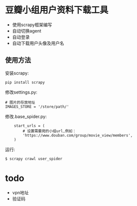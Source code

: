 # 豆瓣小组用户资料下载工具
- 使用scrapy框架编写
- 自动切换agent
- 自动登录
- 自动下载用户头像及用户名

## 使用方法
安装scrapy:
```
pip install scrapy
```

修改settings.py:
```
# 图片的存放地址
IMAGES_STORE = '/store/path/'
```

修改.base_spider.py:
```
    start_urls = (
        # 设置需要爬的小组url,例如：
        'https://www.douban.com/group/movie_view/members',
    )
```


运行:
```
$ scrapy crawl user_spider
```


# todo
- vpn地址
- 验证码